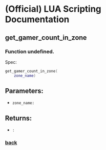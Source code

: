 
# (Official) LUA Scripting Documentation

## get_gamer_count_in_zone

### Function undefined.

Spec:
```lua
get_gamer_count_in_zone(
	zone_name)
```
## Parameters:
- `zone_name:` 

## Returns:
- `:` 

### [back](../other)
